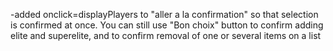 -added onclick=displayPlayers to "aller a la confirmation" so that selection is confirmed at once. You can still use "Bon choix" button to confirm adding elite and superelite, and to confirm removal of one or several items on a list
 